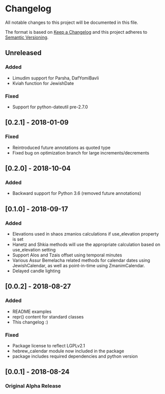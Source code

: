 # Changelog
All notable changes to this project will be documented in this file.

The format is based on [Keep a Changelog](http://keepachangelog.com/en/1.0.0/)
and this project adheres to [Semantic Versioning](http://semver.org/spec/v2.0.0.html).

## Unreleased
### Added
- Limudim support for Parsha, DafYomiBavli
- Kviah function for JewishDate

### Fixed
- Support for python-dateutil pre-2.7.0

## [0.2.1] - 2018-01-09
### Fixed
- Reintroduced future annotations as quoted type
- Fixed bug on optimization branch for large increments/decrements

## [0.2.0] - 2018-10-04
### Added
- Backward support for Python 3.6 (removed future annotations)

## [0.1.0] - 2018-09-17
### Added
- Elevations used in shaos zmanios calculations if use_elevation property is set
- Hanetz and Shkia methods will use the appropriate calculation based on use_elevation setting
- Support Alos and Tzais offset using temporal minutes
- Various Assur Bemelacha related methods for calendar dates using JewishCalendar, 
  as well as point-in-time using ZmanimCalendar.
- Delayed candle lighting

## [0.0.2] - 2018-08-27
### Added
- README examples
- repr() content for standard classes
- This changelog :)

### Fixed
- Package license to reflect LGPLv2.1
- hebrew_calendar module now included in the package
- package includes required dependencies and python version

## [0.0.1] - 2018-08-24
### Original Alpha Release
